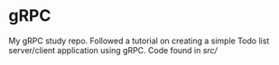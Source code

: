 # gRPC

My gRPC study repo. Followed a tutorial on creating a simple Todo list server/client application using gRPC. Code found in *src/*
